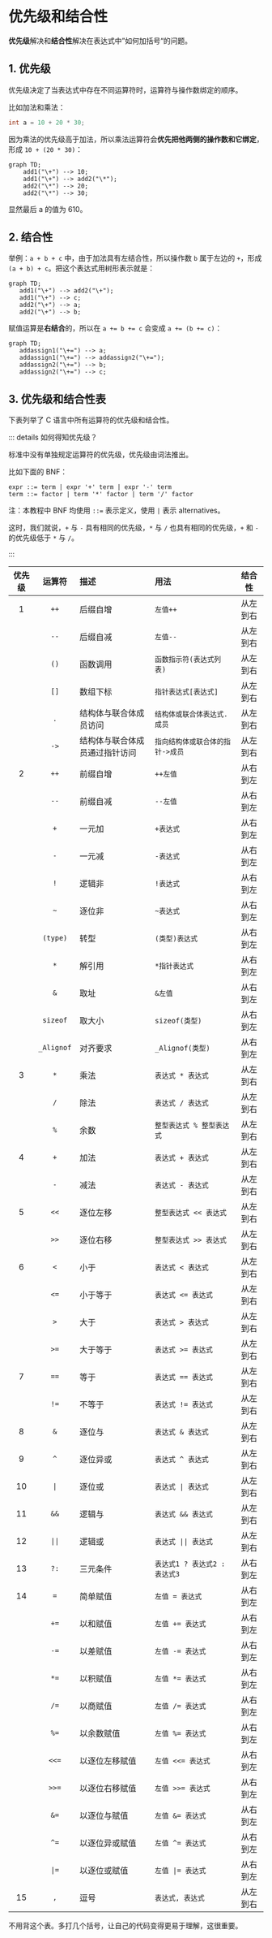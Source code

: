 # 优先级和结合性

**优先级**解决和**结合性**解决在表达式中”如何加括号“的问题。

## 1. 优先级

优先级决定了当表达式中存在不同运算符时，运算符与操作数绑定的顺序。

比如加法和乘法：

```c
int a = 10 + 20 * 30;
```

因为乘法的优先级高于加法，所以乘法运算符会**优先把他两侧的操作数和它绑定**，形成 `10 + (20 * 30)`：

```mermaid
graph TD;
    add1("\+") --> 10;
    add1("\+") --> add2("\*");
    add2("\*") --> 20;
    add2("\*") --> 30;
```

显然最后 a 的值为 610。

## 2. 结合性

举例：`a + b + c` 中，由于加法具有左结合性，所以操作数 `b` 属于左边的 `+`，形成 `(a + b) + c`。把这个表达式用树形表示就是：

```mermaid
graph TD;
   add1("\+") --> add2("\+");
   add1("\+") --> c;
   add2("\+") --> a;
   add2("\+") --> b;
```

赋值运算是**右结合**的，所以在 `a += b += c` 会变成 `a += (b += c)`：

```mermaid
graph TD;
   addassign1("\+=") --> a;
   addassign1("\+=") --> addassign2("\+=");
   addassign2("\+=") --> b;
   addassign2("\+=") --> c;
```

## 3. 优先级和结合性表

下表列举了 C 语言中所有运算符的优先级和结合性。

::: details 如何得知优先级？

标准中没有单独规定运算符的优先级，优先级由词法推出。

比如下面的 BNF：

```bnf
expr ::= term | expr '+' term | expr '-' term
term ::= factor | term '*' factor | term '/' factor
```

注：本教程中 BNF 均使用 `::=` 表示定义，使用 `|` 表示 alternatives。

这时，我们就说，`+` 与 `-` 具有相同的优先级，`*` 与 `/` 也具有相同的优先级，`+` 和 `-` 的优先级低于 `*` 与 `/`。

:::

| 优先级 |   运算符   | 描述                           | 用法                             |  结合性  |
| :----: | :--------: | :----------------------------- | :------------------------------- | :------: |
|   1    |    `++`    | 后缀自增                       | `左值++`                         | 从左到右 |
|        |    `--`    | 后缀自减                       | `左值--`                         | 从左到右 |
|        |    `()`    | 函数调用                       | `函数指示符(表达式列表)`         | 从左到右 |
|        |    `[]`    | 数组下标                       | `指针表达式[表达式]`             | 从左到右 |
|        |    `.`     | 结构体与联合体成员访问         | `结构体或联合体表达式.成员`      | 从左到右 |
|        |    `->`    | 结构体与联合体成员通过指针访问 | `指向结构体或联合体的指针->成员` | 从左到右 |
|   2    |    `++`    | 前缀自增                       | `++左值`                         | 从右到左 |
|        |    `--`    | 前缀自减                       | `--左值`                         | 从右到左 |
|        |    `+`     | 一元加                         | `+表达式`                        | 从右到左 |
|        |    `-`     | 一元减                         | `-表达式`                        | 从右到左 |
|        |    `!`     | 逻辑非                         | `!表达式`                        | 从右到左 |
|        |    `~`     | 逐位非                         | `~表达式`                        | 从右到左 |
|        |  `(type)`  | 转型                           | `(类型)表达式`                   | 从右到左 |
|        |    `*`     | 解引用                         | `*指针表达式`                    | 从右到左 |
|        |    `&`     | 取址                           | `&左值`                          | 从右到左 |
|        |  `sizeof`  | 取大小                         | `sizeof(类型)`                   | 从右到左 |
|        | `_Alignof` | 对齐要求                       | `_Alignof(类型)`                 | 从右到左 |
|   3    |    `*`     | 乘法                           | `表达式 * 表达式`                | 从左到右 |
|        |    `/`     | 除法                           | `表达式 / 表达式`                | 从左到右 |
|        |    `%`     | 余数                           | `整型表达式 % 整型表达式`        | 从左到右 |
|   4    |    `+`     | 加法                           | `表达式 + 表达式`                | 从左到右 |
|        |    `-`     | 减法                           | `表达式 - 表达式`                | 从左到右 |
|   5    |    `<<`    | 逐位左移                       | `整型表达式 << 表达式`           | 从左到右 |
|        |    `>>`    | 逐位右移                       | `整型表达式 >> 表达式`           | 从左到右 |
|   6    |    `<`     | 小于                           | `表达式 < 表达式`                | 从左到右 |
|        |    `<=`    | 小于等于                       | `表达式 <= 表达式`               | 从左到右 |
|        |    `>`     | 大于                           | `表达式 > 表达式`                | 从左到右 |
|        |    `>=`    | 大于等于                       | `表达式 >= 表达式`               | 从左到右 |
|   7    |    `==`    | 等于                           | `表达式 == 表达式`               | 从左到右 |
|        |    `!=`    | 不等于                         | `表达式 != 表达式`               | 从左到右 |
|   8    |    `&`     | 逐位与                         | `表达式 & 表达式`                | 从左到右 |
|   9    |    `^`     | 逐位异或                       | `表达式 ^ 表达式`                | 从左到右 |
|   10   |    `\|`    | 逐位或                         | `表达式 \| 表达式`               | 从左到右 |
|   11   |    `&&`    | 逻辑与                         | `表达式 && 表达式`               | 从左到右 |
|   12   |   `\|\|`   | 逻辑或                         | `表达式 \|\| 表达式`             | 从左到右 |
|   13   |    `?:`    | 三元条件                       | `表达式1 ? 表达式2 : 表达式3`    | 从右到左 |
|   14   |    `=`     | 简单赋值                       | `左值 = 表达式`                  | 从右到左 |
|        |    `+=`    | 以和赋值                       | `左值 += 表达式`                 | 从右到左 |
|        |    `-=`    | 以差赋值                       | `左值 -= 表达式`                 | 从右到左 |
|        |    `*=`    | 以积赋值                       | `左值 *= 表达式`                 | 从右到左 |
|        |    `/=`    | 以商赋值                       | `左值 /= 表达式`                 | 从右到左 |
|        |    `%=`    | 以余数赋值                     | `左值 %= 表达式`                 | 从右到左 |
|        |   `<<=`    | 以逐位左移赋值                 | `左值 <<= 表达式`                | 从右到左 |
|        |   `>>=`    | 以逐位右移赋值                 | `左值 >>= 表达式`                | 从右到左 |
|        |    `&=`    | 以逐位与赋值                   | `左值 &= 表达式`                 | 从右到左 |
|        |    `^=`    | 以逐位异或赋值                 | `左值 ^= 表达式`                 | 从右到左 |
|        |   `\|=`    | 以逐位或赋值                   | `左值 \|= 表达式`                | 从右到左 |
|   15   |    `,`     | 逗号                           | `表达式, 表达式`                 | 从左到右 |

不用背这个表。多打几个括号，让自己的代码变得更易于理解，这很重要。
